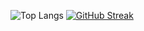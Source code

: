 ![Top Langs](https://github-readme-stats.vercel.app/api/top-langs/?username=Igor5667&layout=compact) [![GitHub Streak](https://streak-stats.demolab.com?user=Igor5667&theme=dark&card_width=300&card_height=165&hide_total_contributions=true&hide_longest_streak=true)](https://git.io/streak-stats)
